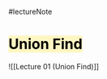 #lectureNote
# <mark style="background: #FFF3A3A6;">Union Find</mark>
![[Lecture 01 (Union Find)]]

